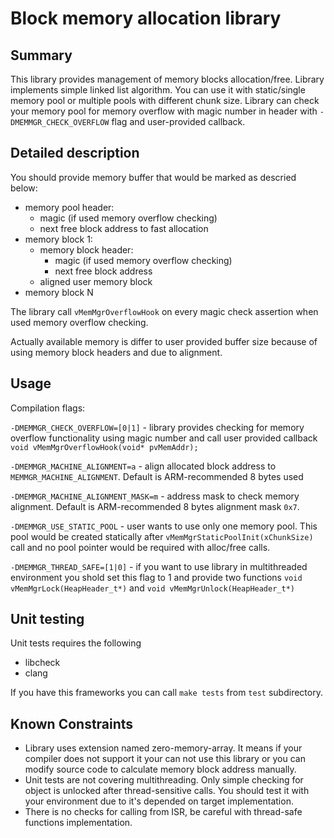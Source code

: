 # Block memory allocation library

## Summary

This library provides management of memory blocks allocation/free. Library implements simple linked list algorithm.
You can use it with static/single memory pool or multiple pools with different chunk size.
Library can check your memory pool for memory overflow with magic number in header with `-DMEMMGR_CHECK_OVERFLOW` flag and user-provided callback.

## Detailed description

You should provide memory buffer that would be marked as descried below:

* memory pool header:
  * magic (if used memory overflow checking)
  * next free block address to fast allocation
* memory block 1:
  * memory block header:
    * magic (if used memory overflow checking)
    * next free block address
  * aligned user memory block
* memory block N

The library call `vMemMgrOverflowHook` on every magic check assertion when used memory overflow checking.

Actually available memory is differ to user provided buffer size because of using memory block headers and due to alignment.

## Usage

Compilation flags:

`-DMEMMGR_CHECK_OVERFLOW=[0|1]` - library provides checking for memory overflow functionality using magic number and call user provided callback `void vMemMgrOverflowHook(void* pvMemAddr);`

`-DMEMMGR_MACHINE_ALIGNMENT=a` - align allocated block address to `MEMMGR_MACHINE_ALIGNMENT`. Default is ARM-recommended 8 bytes used

`-DMEMMGR_MACHINE_ALIGNMENT_MASK=m` - address mask to check memory alignment. Default is ARM-recommended 8 bytes alignment mask `0x7`.

`-DMEMMGR_USE_STATIC_POOL` - user wants to use only one memory pool. This pool would be created statically after `vMemMgrStaticPoolInit(xChunkSize)` call and no pool pointer would be required with alloc/free calls.

`-DMEMMGR_THREAD_SAFE=[1|0]` - if you want to use library in multithreaded environment you shold set this flag to 1 and provide two functions `void vMemMgrLock(HeapHeader_t*)` and `void vMemMgrUnlock(HeapHeader_t*)`

## Unit testing

Unit tests requires the following
* libcheck
* clang

If you have this frameworks you can call `make tests` from `test` subdirectory.

## Known Constraints

* Library uses extension named zero-memory-array. It means if your compiler does not support it your can not use this library or you can modify source code to calculate memory block address manually.
* Unit tests are not covering multithreading. Only simple checking for object is unlocked after thread-sensitive calls. You should test it with your environment due to it's depended on target implementation.
* There is no checks for calling from ISR, be careful with thread-safe functions implementation.
